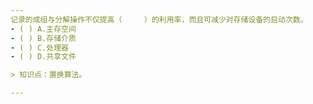 ```yaml
---
记录的成组与分解操作不仅提高（　　　）的利用率，而且可减少对存储设备的启动次数。
- ( ) A.主存空间 
- ( ) B.存储介质 
- ( ) C.处理器 
- ( ) D.共享文件

> 知识点：置换算法。

---
```

